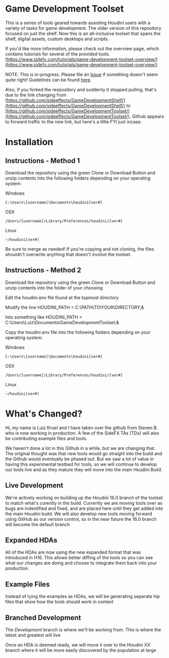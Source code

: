# Game Development Toolset

This is a series of tools geared towards assisting Houdini users with a variety of tasks for game development. The older version of this repository focused on just the shelf. Now this is an all-inclusive toolset that spans the shelf, digital assets, custom desktops and scripts.

If you'd like more information, please check out the overview page, which contains tutorials for several of the provided tools. [https://www.sidefx.com/tutorials/game-development-toolset-overview/](https://www.sidefx.com/tutorials/game-development-toolset-overview/)

NOTE: This is in-progress. Please file an [Issue](https://github.com/sideeffects/GameDevelopmentToolset/issues) if something doesn't seem quite right! Guidelines can be found [here](https://github.com/sideeffects/GameDevelopmentToolset/wiki/How-to-contribute!).

Also, if you forked the respository and suddenly it stopped pulling, that's due to the link changing from [https://github.com/sideeffects/GameDevelopmentShelf/](https://github.com/sideeffects/GameDevelopmentShelf/) to [https://github.com/sideeffects/GameDevelopmentToolset/](https://github.com/sideeffects/GameDevelopmentToolset/). Github appears to forward traffic to the new link, but here's a little FYI just incase.

# Installation



## Instructions - Method 1
Download the repository using the green Clone or Download Button and unzip contents into the following folders depending on your operating system:

Windows

    C:\Users\[username]\Documents\houdini[ver#]

OSX

    /Users/[username]/Library/Preferences/houdini/[ver#]

Linux

    ~/houdini[ver#]

Be sure to merge as needed! If you're copying and not cloning, the files shouldn't overwrite anything that doesn't involve the toolset.

## Instructions - Method 2
Download the repository using the green Clone or Download Button and unzip contents into the folder of your choosing

Edit the houdini.env file found at the topmost directory 

Modify the line HOUDINI_PATH = C:\PATH\TO\YOUR\DIRECTORY;&

Into something like HOUDINI_PATH = C:\Users\Luiz\Documents\GameDevelopmentToolset;&

Copy the houdini.env file into the following folders depending on your operating system:

Windows

    C:\Users\[username]\Documents\houdini[ver#]

OSX

    /Users/[username]/Library/Preferences/houdini/[ver#]

Linux

    ~/houdini[ver#]

# What's Changed?
Hi, my name is Luiz Kruel and I have taken over the github from Steven B. who is now working in production. A few of the SideFX TAs (TDs) will also be contributing example files and tools.

We haven't done a lot in this Github in a while, but we are changing that. The original thought was that new tools would go straight into the build and the Github would eventually be phased out.
But we saw a lot of value in having this experimental testbed for tools, so we will continue to develop our tools live and as they mature they will move into the main Houdini Build.

## Live Development
We're actively working on building up the Houdini 16.0 branch of the toolset to match what's curently in the build.
Currently we are moving tools over as bugs are indentified and fixed, and are placed here until they get added into the main Houdini build.
We will also develop new tools moving forward using GitHub as our version control, so in the near future the 16.0 branch will become the default branch

## Expanded HDAs
All of the HDAs are now using the new expanded format that was introduced in H16. This allows better diffing of the tools so you can see what our changes are doing and choose to integrate them back into your production.

## Example Files
Instead of tying the examples as HDAs, we will be generating separate hip files that show how the tools should work in context

## Branched Development
The *Development* branch is where we'll be working from. This is where the latest and greatest will live

Once an HDA is deemed ready, we will move it over to the Houdini XX branch where it will be more easily discovered by the population at large


